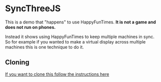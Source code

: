 SyncThreeJS
===========

This is a demo that "happens" to use HappyFunTimes.
**It is not a game and does not run on phones.**

Instead it shows using HappyFunTimes to keep multiple
machines in sync. So for example if you wanted
to make a virtual display across multiple machines
this is one technique to do it.


Cloning
-------

[If you want to clone this follow the instructions here](https://github.com/greggman/HappyFunTimes/blob/master/docs/makinggames.md)




